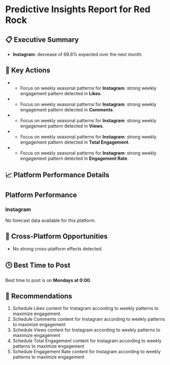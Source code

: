 # Predictive Insights Report for Red Rock

## 📋 Executive Summary

- **Instagram**: decrease of 69.8% expected over the next month.

## 🎯 Key Actions

- - Focus on weekly seasonal patterns for **Instagram**: strong weekly engagement pattern detected in **Likes**.
- - Focus on weekly seasonal patterns for **Instagram**: strong weekly engagement pattern detected in **Comments**.
- - Focus on weekly seasonal patterns for **Instagram**: strong weekly engagement pattern detected in **Views**.
- - Focus on weekly seasonal patterns for **Instagram**: strong weekly engagement pattern detected in **Total Engagement**.
- - Focus on weekly seasonal patterns for **Instagram**: strong weekly engagement pattern detected in **Engagement Rate**.

## 📈 Platform Performance Details

## Platform Performance

### Instagram

No forecast data available for this platform.


## 🔗 Cross-Platform Opportunities

- No strong cross-platform effects detected.

## 🕒 Best Time to Post

Best time to post is on **Mondays at 0:00**.

## 📢 Recommendations

1. Schedule Likes content for Instagram according to weekly patterns to maximize engagement
2. Schedule Comments content for Instagram according to weekly patterns to maximize engagement
3. Schedule Views content for Instagram according to weekly patterns to maximize engagement
4. Schedule Total Engagement content for Instagram according to weekly patterns to maximize engagement
5. Schedule Engagement Rate content for Instagram according to weekly patterns to maximize engagement
